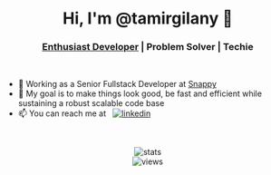 <h1 align="center">Hi, I'm @tamirgilany 👋</h1>

<h3 align="center"><a href="https://medium.com/geekculture/the-enthusiast-developer-db882a8fbc3f#:~:text=The%20enthusiast%20developer%20derives%20significant,authority%20in%20their%20knowledge%20base.">Enthusiast Developer</a> | Problem Solver | Techie</h3>

&nbsp;

- 💼 Working as a Senior Fullstack Developer at [Snappy](https://www.snappy.com/)
- 🎯 My goal is to make things look good, be fast and efficient while sustaining a robust scalable code base
- 📫 You can reach me at &nbsp; [![linkedin](https://img.shields.io/badge/linkedin-%230077B5.svg?style=flatl&logo=linkedin)](https://www.linkedin.com/in/tamirgilany/)

&nbsp;

<div align="center"><img src="https://github-readme-stats.vercel.app/api?username=tamirgilany&count_private=true&show_icons=true&theme=nightowl" alt="stats" /></div>

<div align="center"><img src="https://komarev.com/ghpvc/?username=tamirgilany&color=blueviolet" alt="views" /></div>

<!---
tamirgilany/tamirgilany is a ✨ special ✨ repository because its `README.md` (this file) appears on your GitHub profile.
You can click the Preview link to take a look at your changes.
--->
